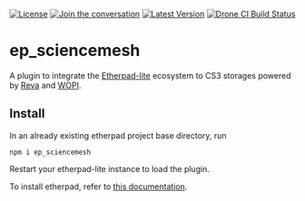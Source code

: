 [![License](https://img.shields.io/badge/License-Apache%202.0-blue.svg)](https://opensource.org/licenses/Apache-2.0) [![Join the conversation](https://badges.gitter.im/cs3org/etherpad-gsoc2022.svg)](https://gitter.im/cs3org/etherpad-gsoc2022) [![Latest Version](https://img.shields.io/npm/v/ep_sciencemesh)](https://www.npmjs.com/package/ep_sciencemesh) [![Drone CI Build Status](https://img.shields.io/drone/build/cs3org/ep_sciencemesh?server=https%3A%2F%2Fdrone.cernbox.cern.ch)](https://drone.cernbox.cern.ch/cs3org/ep_sciencemesh)

ep_sciencemesh
==============

A plugin to integrate the [Etherpad-lite](https://github.com/ether/etherpad-lite) ecosystem to CS3 storages powered by [Reva](https://github.com/cs3org/reva) and [WOPI](https://github.com/cs3org/wopiserver).

## Install

In an already existing etherpad project base directory, run

    npm i ep_sciencemesh

Restart your etherpad-lite instance to load the plugin.

To install etherpad, refer to [this documentation](https://github.com/ether/etherpad-lite#installation).

